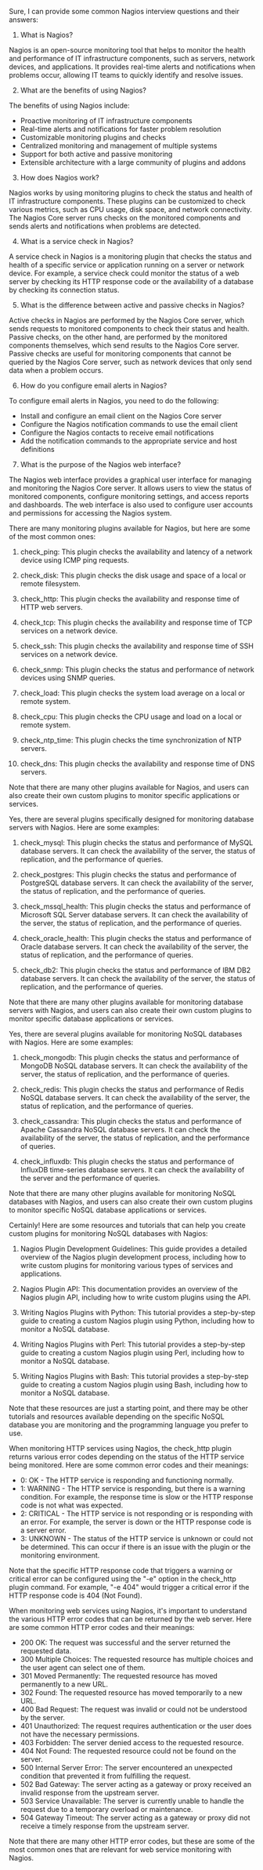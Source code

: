 Sure, I can provide some common Nagios interview questions and their answers:

1. What is Nagios?

Nagios is an open-source monitoring tool that helps to monitor the health and performance of IT infrastructure components, such as servers, network devices, and applications. It provides real-time alerts and notifications when problems occur, allowing IT teams to quickly identify and resolve issues.

2. What are the benefits of using Nagios?

The benefits of using Nagios include:

- Proactive monitoring of IT infrastructure components
- Real-time alerts and notifications for faster problem resolution
- Customizable monitoring plugins and checks
- Centralized monitoring and management of multiple systems
- Support for both active and passive monitoring
- Extensible architecture with a large community of plugins and addons

3. How does Nagios work?

Nagios works by using monitoring plugins to check the status and health of IT infrastructure components. These plugins can be customized to check various metrics, such as CPU usage, disk space, and network connectivity. The Nagios Core server runs checks on the monitored components and sends alerts and notifications when problems are detected.

4. What is a service check in Nagios?

A service check in Nagios is a monitoring plugin that checks the status and health of a specific service or application running on a server or network device. For example, a service check could monitor the status of a web server by checking its HTTP response code or the availability of a database by checking its connection status.

5. What is the difference between active and passive checks in Nagios?

Active checks in Nagios are performed by the Nagios Core server, which sends requests to monitored components to check their status and health. Passive checks, on the other hand, are performed by the monitored components themselves, which send results to the Nagios Core server. Passive checks are useful for monitoring components that cannot be queried by the Nagios Core server, such as network devices that only send data when a problem occurs.

6. How do you configure email alerts in Nagios?

To configure email alerts in Nagios, you need to do the following:

- Install and configure an email client on the Nagios Core server
- Configure the Nagios notification commands to use the email client
- Configure the Nagios contacts to receive email notifications
- Add the notification commands to the appropriate service and host definitions

7. What is the purpose of the Nagios web interface?

The Nagios web interface provides a graphical user interface for managing and monitoring the Nagios Core server. It allows users to view the status of monitored components, configure monitoring settings, and access reports and dashboards. The web interface is also used to configure user accounts and permissions for accessing the Nagios system.

There are many monitoring plugins available for Nagios, but here are some of the most common ones:

1. check_ping: This plugin checks the availability and latency of a network device using ICMP ping requests.

2. check_disk: This plugin checks the disk usage and space of a local or remote filesystem.

3. check_http: This plugin checks the availability and response time of HTTP web servers.

4. check_tcp: This plugin checks the availability and response time of TCP services on a network device.

5. check_ssh: This plugin checks the availability and response time of SSH services on a network device.

6. check_snmp: This plugin checks the status and performance of network devices using SNMP queries.

7. check_load: This plugin checks the system load average on a local or remote system.

8. check_cpu: This plugin checks the CPU usage and load on a local or remote system.

9. check_ntp_time: This plugin checks the time synchronization of NTP servers.

10. check_dns: This plugin checks the availability and response time of DNS servers.

Note that there are many other plugins available for Nagios, and users can also create their own custom plugins to monitor specific applications or services.


Yes, there are several plugins specifically designed for monitoring database servers with Nagios. Here are some examples:

1. check_mysql: This plugin checks the status and performance of MySQL database servers. It can check the availability of the server, the status of replication, and the performance of queries.

2. check_postgres: This plugin checks the status and performance of PostgreSQL database servers. It can check the availability of the server, the status of replication, and the performance of queries.

3. check_mssql_health: This plugin checks the status and performance of Microsoft SQL Server database servers. It can check the availability of the server, the status of replication, and the performance of queries.

4. check_oracle_health: This plugin checks the status and performance of Oracle database servers. It can check the availability of the server, the status of replication, and the performance of queries.

5. check_db2: This plugin checks the status and performance of IBM DB2 database servers. It can check the availability of the server, the status of replication, and the performance of queries.

Note that there are many other plugins available for monitoring database servers with Nagios, and users can also create their own custom plugins to monitor specific database applications or services.


Yes, there are several plugins available for monitoring NoSQL databases with Nagios. Here are some examples:

1. check_mongodb: This plugin checks the status and performance of MongoDB NoSQL database servers. It can check the availability of the server, the status of replication, and the performance of queries.

2. check_redis: This plugin checks the status and performance of Redis NoSQL database servers. It can check the availability of the server, the status of replication, and the performance of queries.

3. check_cassandra: This plugin checks the status and performance of Apache Cassandra NoSQL database servers. It can check the availability of the server, the status of replication, and the performance of queries.

4. check_influxdb: This plugin checks the status and performance of InfluxDB time-series database servers. It can check the availability of the server and the performance of queries.

Note that there are many other plugins available for monitoring NoSQL databases with Nagios, and users can also create their own custom plugins to monitor specific NoSQL database applications or services.


Certainly! Here are some resources and tutorials that can help you create custom plugins for monitoring NoSQL databases with Nagios:

1. Nagios Plugin Development Guidelines: This guide provides a detailed overview of the Nagios plugin development process, including how to write custom plugins for monitoring various types of services and applications.

2. Nagios Plugin API: This documentation provides an overview of the Nagios plugin API, including how to write custom plugins using the API.

3. Writing Nagios Plugins with Python: This tutorial provides a step-by-step guide to creating a custom Nagios plugin using Python, including how to monitor a NoSQL database.

4. Writing Nagios Plugins with Perl: This tutorial provides a step-by-step guide to creating a custom Nagios plugin using Perl, including how to monitor a NoSQL database.

5. Writing Nagios Plugins with Bash: This tutorial provides a step-by-step guide to creating a custom Nagios plugin using Bash, including how to monitor a NoSQL database.

Note that these resources are just a starting point, and there may be other tutorials and resources available depending on the specific NoSQL database you are monitoring and the programming language you prefer to use.


When monitoring HTTP services using Nagios, the check_http plugin returns various error codes depending on the status of the HTTP service being monitored. Here are some common error codes and their meanings:

- 0: OK - The HTTP service is responding and functioning normally.
- 1: WARNING - The HTTP service is responding, but there is a warning condition. For example, the response time is slow or the HTTP response code is not what was expected.
- 2: CRITICAL - The HTTP service is not responding or is responding with an error. For example, the server is down or the HTTP response code is a server error.
- 3: UNKNOWN - The status of the HTTP service is unknown or could not be determined. This can occur if there is an issue with the plugin or the monitoring environment.

Note that the specific HTTP response code that triggers a warning or critical error can be configured using the "-e" option in the check_http plugin command. For example, "-e 404" would trigger a critical error if the HTTP response code is 404 (Not Found).


When monitoring web services using Nagios, it's important to understand the various HTTP error codes that can be returned by the web server. Here are some common HTTP error codes and their meanings:

- 200 OK: The request was successful and the server returned the requested data.
- 300 Multiple Choices: The requested resource has multiple choices and the user agent can select one of them.
- 301 Moved Permanently: The requested resource has moved permanently to a new URL.
- 302 Found: The requested resource has moved temporarily to a new URL.
- 400 Bad Request: The request was invalid or could not be understood by the server.
- 401 Unauthorized: The request requires authentication or the user does not have the necessary permissions.
- 403 Forbidden: The server denied access to the requested resource.
- 404 Not Found: The requested resource could not be found on the server.
- 500 Internal Server Error: The server encountered an unexpected condition that prevented it from fulfilling the request.
- 502 Bad Gateway: The server acting as a gateway or proxy received an invalid response from the upstream server.
- 503 Service Unavailable: The server is currently unable to handle the request due to a temporary overload or maintenance.
- 504 Gateway Timeout: The server acting as a gateway or proxy did not receive a timely response from the upstream server.

Note that there are many other HTTP error codes, but these are some of the most common ones that are relevant for web service monitoring with Nagios.

